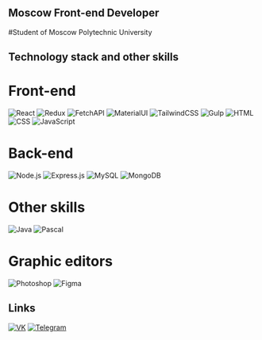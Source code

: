 ## Moscow Front-end Developer

#Student of Moscow Polytechnic University

## Technology stack and other skills

# Front-end

![React](https://img.shields.io/badge/-React-blue)
![Redux](https://img.shields.io/badge/-Redux-blueviolet)
![FetchAPI](https://img.shields.io/badge/-FetchAPI-orange)
![MaterialUI](https://img.shields.io/badge/-MaterialUI-9cf)
![TailwindCSS](https://img.shields.io/badge/-TailwindCSS-9cf)
![Gulp](https://img.shields.io/badge/-Gulp-red)
![HTML](https://img.shields.io/badge/-HTML-critical)
![CSS](https://img.shields.io/badge/-CSS-blue)
![JavaScript](https://img.shields.io/badge/-JavaScript-yellow)

# Back-end

![Node.js](https://img.shields.io/badge/-Node.js-green)
![Express.js](https://img.shields.io/badge/-Express.js-blue)
![MySQL](https://img.shields.io/badge/-MySQL-red)
![MongoDB](https://img.shields.io/badge/-MongoDB-orange)

# Other skills

![Java](https://img.shields.io/badge/-Java-purple)
![Pascal](https://img.shields.io/badge/-Pascal-lightgrey)

# Graphic editors

![Photoshop](https://img.shields.io/badge/-Photoshop-blue)
![Figma](https://img.shields.io/badge/-Figma-ff69b4)

## Links

[![VK](https://img.shields.io/badge/-VK-blue)](https://vk.com/fiverust_ru)
[![Telegram](https://img.shields.io/badge/-Telegram-blue)](https://t.me/shark0ff)
